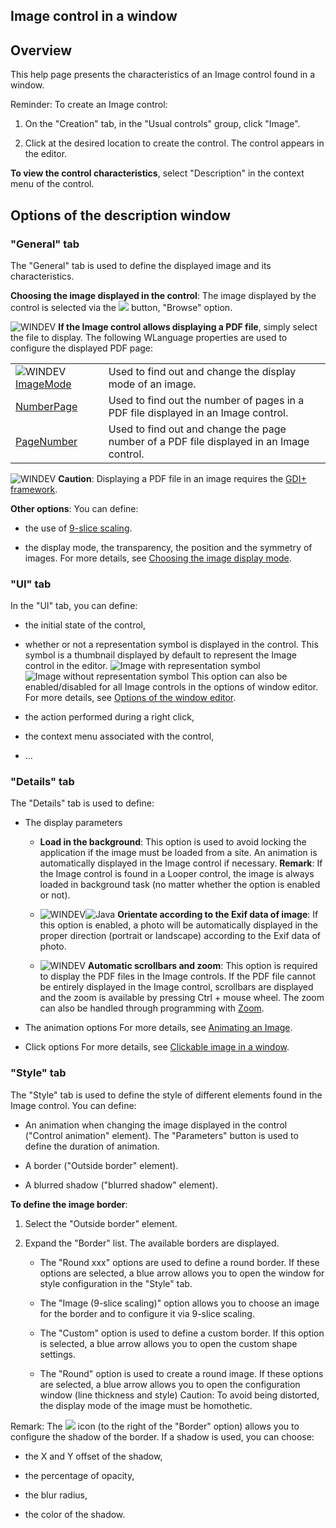


## Image control in a window
			



<a name="NOTE1"></a>
<a name="NOTE1_1"></a>


## Overview
<a name="overview_ELTTEXTE000252"></a>
This help page presents the characteristics of an Image control found in a window. 

Reminder: To create an Image control: 

1. On the "Creation" tab, in the "Usual controls" group, click "Image".

2. Click at the desired location to create the control. The control appears in the editor.




**To view the control characteristics**, select "Description" in the context menu of the control. 

<a name="NOTE2"></a>
<a name="NOTE2_1"></a>


## Options of the description window
<a name="options_the_description_window_ELTTEXTE000276"></a>


### "General" tab
<a name="general_tab_ELTPARAGRAPHE000037"></a>

The "General" tab is used to define the displayed image and its characteristics. 

**Choosing the image displayed in the control**: 
The image displayed by the control is selected via the ![](https://doc.pcsoft.fr/en-US/images/image.awp?langid=3&name=Menu_Image_Editeur%20-%20HC%20N%B0001.gif)
 button, "Browse" option.

![WINDEV](https://doc.pcsoft.fr/ext/images/us/WD.png) **If the Image control allows displaying a PDF file**, simply select the file to display. The following WLanguage properties are used to configure the displayed PDF page: 


|   |   |
| --- | --- |
| ![WINDEV](https://doc.pcsoft.fr/ext/images/us/WD.png) [ImageMode](../Proprietes/2510058.md) | Used to find out and change the display mode of an image. |
| [NumberPage](../Proprietes/2510084.md) | Used to find out the number of pages in a PDF file displayed in an Image control. |
| [PageNumber](../Proprietes/2510106.md) | Used to find out and change the page number of a PDF file displayed in an Image control. |





![WINDEV](https://doc.pcsoft.fr/ext/images/us/WD.png) **Caution**: Displaying a PDF file in an image requires the [GDI+ framework](../Editeurs/2020007.md). 



**Other options**: You can define: 

- the use of [9-slice scaling](../WDChamp/1010040.md).

- the display mode, the transparency, the position and the symmetry of images. For more details, see [Choosing the image display mode](../WDChamp/1013134.md).





### "UI" tab
<a name="tab_ELTPARAGRAPHE000098"></a>

In the "UI" tab, you can define: 

- the initial state of the control,

- whether or not a representation symbol is displayed in the control. This symbol is a thumbnail displayed by default to represent the Image control in the editor.
	![Image with representation symbol](https://doc.pcsoft.fr/en-US/images/image.awp?langid=3&name=Image_Mire%20-%20HC%20N%B0001.gif)
![Image without representation symbol](https://doc.pcsoft.fr/en-US/images/image.awp?langid=3&name=Image_Mire%20-%20HC%20N%B0001%201.gif)
 This option can also be enabled/disabled for all Image controls in the options of window editor. For more details, see [Options of the window editor](../Editeurs/9000166.md). 

- the action performed during a right click,

- the context menu associated with the control,

- ...





### "Details" tab
<a name="details_tab_ELTPARAGRAPHE000120"></a>

The "Details" tab is used to define:

- The display parameters

	- **Load in the background**: This option is used to avoid locking the application if the image must be loaded from a site. An animation is automatically displayed in the Image control if necessary. 
			**Remark**: If the Image control is found in a Looper control, the image is always loaded in background task (no matter whether the option is enabled or not).

	- ![WINDEV](https://doc.pcsoft.fr/ext/images/us/WD.png)![Java](https://doc.pcsoft.fr/ext/images/us/JAVA.png) **Orientate according to the Exif data of image**: If this option is enabled, a photo will be automatically displayed in the proper direction (portrait or landscape) according to the Exif data of photo.
			

	- ![WINDEV](https://doc.pcsoft.fr/ext/images/us/WD.png) **Automatic scrollbars and zoom**:  This option is required to display the PDF files in the Image controls. If the PDF file cannot be entirely displayed in the Image control, scrollbars are displayed and the zoom is available by pressing Ctrl + mouse wheel. The zoom can also be handled through programming with [Zoom](../Proprietes/1000017201.md).




- The animation options
	For more details, see [Animating an Image](../WDChamp/1013244.md).

- Click options
	For more details, see [Clickable image in a window](../WDChamp/1013133.md).





### "Style" tab
<a name="style_tab_ELTPARAGRAPHE000172"></a>

The "Style" tab is used to define the style of different elements found in the Image control. You can define: 

- An animation when changing the image displayed in the control ("Control animation" element). The "Parameters" button is used to define the duration of animation.

- A border ("Outside border" element).

- A blurred shadow ("blurred shadow" element).




**To define the image border**: 

1. Select the "Outside border" element. 

2. Expand the "Border" list. The available borders are displayed. 

	- The "Round xxx" options are used to define a round border. If these options are selected, a blue arrow allows you to open the window for style configuration in the "Style" tab. 

	- The "Image (9-slice scaling)" option allows you to choose an image for the border and to configure it via 9-slice scaling. 

	- The "Custom" option is used to define a custom border. If this option is selected, a blue arrow allows you to open the custom shape settings.  

	- The "Round" option is used to create a round image. If these options are selected, a blue arrow allows you to open the configuration window (line thickness and style)
			Caution: To avoid being distorted, the display mode of the image must be homothetic.







Remark: The ![](https://doc.pcsoft.fr/en-US/images/image.awp?langid=3&name=Bouton_rond%20-%20HC%20N%B0001%202.gif)
 icon (to the right of the "Border" option) allows you to configure the shadow of the border. If a shadow is used, you can choose: 

- the X and Y offset of the shadow,

- the percentage of opacity,

- the blur radius,

- the color of the shadow.





